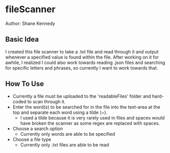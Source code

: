 # fileScanner

Author: Shane Kennedy

## Basic Idea

I created this file scanner to take a .txt file and read through it and output whenever a specified value is found within the file. After working on it for awhile, I realized I could also work towards reading .json files and searching for specific letters and phrases, so currently I want to work towards that.


## How To Use

- Currently a file must be uploaded to the 'readableFiles' folder and hard-coded to scan through it.
- Enter the word(s) to be searched for in the file into the text-area at the top and separate each word using a tilde (~).
  - I used a tilde because it is very rarely used in files and spaces would have broken the scanner as some regex are replaced with spaces.
- Choose a search option
  - Currently only words are able to be specified
- Choose a file type
  - Currently only .txt files are able to be read
